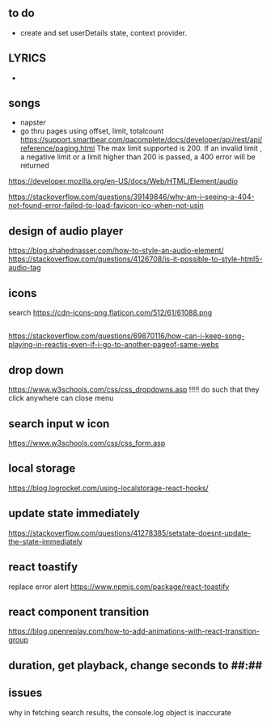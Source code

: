 ## to do

- create and set userDetails state, context provider.

## LYRICS

-

## songs

- napster
- go thru pages using offset, limit, totalcount
  https://support.smartbear.com/qacomplete/docs/developer/api/rest/api/reference/paging.html
  The max limit supported is 200. If an invalid limit , a negative limit or a limit higher than 200 is passed, a 400 error will be returned

https://developer.mozilla.org/en-US/docs/Web/HTML/Element/audio

https://stackoverflow.com/questions/39149846/why-am-i-seeing-a-404-not-found-error-failed-to-load-favicon-ico-when-not-usin

## design of audio player

https://blog.shahednasser.com/how-to-style-an-audio-element/
https://stackoverflow.com/questions/4126708/is-it-possible-to-style-html5-audio-tag

## icons

search
https://cdn-icons-png.flaticon.com/512/61/61088.png

##

https://stackoverflow.com/questions/69870116/how-can-i-keep-song-playing-in-reactjs-even-if-i-go-to-another-pageof-same-webs

## drop down

https://www.w3schools.com/css/css_dropdowns.asp
!!!!! do such that they click anywhere can close menu

## search input w icon

https://www.w3schools.com/css/css_form.asp

## local storage

https://blog.logrocket.com/using-localstorage-react-hooks/

## update state immediately

https://stackoverflow.com/questions/41278385/setstate-doesnt-update-the-state-immediately

## react toastify

replace error alert
https://www.npmjs.com/package/react-toastify

## react component transition

https://blog.openreplay.com/how-to-add-animations-with-react-transition-group

## duration, get playback, change seconds to ##:##

## issues

why in fetching search results, the console.log object is inaccurate
